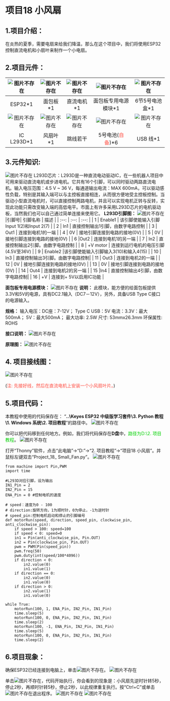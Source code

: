 # 项目18 小风扇

## 1.项目介绍： 
在炎热的夏季，需要电扇来给我们降温，那么在这个项目中，我们将使用ESP32控制直流电机和小扇叶来制作一个小电扇。
## 2.项目元件：
|![图片不存在](../../../media/afc52f6616725ba37e3b12a2e01685ad.png)|![图片不存在](../../../media/a2aa343488c11843f13ae0413547c673.png)|![图片不存在](../../../media/dae45d195fded43701882b0f36f21b98.png)|![图片不存在](../../../media/c562656c96657983e724daed7c8d6202.png)|![图片不存在](../../../media/3cc5c242c0f357b3dc496037a7d8bae8.png)|
| :--: | :--: | :--: | :--: | :--: |
|ESP32*1|面包板*1|直流电机*1|面包板专用电源模块*1|6节5号电池盒*1|
|![图片不存在](../../../media/cc88893fe37f3488bc244f5eadaad7bd.png)|![图片不存在](../../../media/ed228ff5627e0c8cc0c79fa04f1d4d16.png)|![图片不存在](../../../media/8d920d12138bd3b4e62f02cecc2c63a3.png)|![图片不存在](../../../media/4c49cdffc9e5e6f1aad838120d35897a.png)|![图片不存在](../../../media/b4421594adeb4676d63581a1047c6935.png)|
|IC L293D*1|风扇叶*1|跳线若干|5号电池(<span style="color: rgb(255, 76, 65);">自备</span>)*6|USB 线*1|

## 3.元件知识:
![图片不存在](../../../media/cc88893fe37f3488bc244f5eadaad7bd.png)
L293D芯片：L293D是一种直流电动驱动IC，在一些机器人项目中可用来驱动直流电机或步进电机。它共有16个引脚，可以同时驱动两路直流电机。输入电压范围：4.5 V ~ 36 V，每通道输出电流：MAX 600mA，可以驱动感性负载，特别是其输入端可以与主控板直接相连，从而很方便地受主控板控制。当驱动小型直流电机时，可以直接控制两路电机，并且可以实现电机正转与反转，实现此功能只需改变输入端的高低电平。市面上有许多采用L293D芯片的电机驱动板，当然我们也可以自己通过简单连接来使用它。
**L293D引脚图：**
![图片不存在](../../../media/97c8f4ff850eae9035f4239902a163d3.png)
|引脚号| 引脚名称 | 描述 |
| :--: | :--: | :--: |
| 1 | Enable1 | 该引脚使能输入引脚Input 1(2)和Input 2(7)  |
| 2 | In1 | 直接控制输出1引脚，由数字电路控制 |
| 3 | Out1 | 连接到电机1的一端 |
| 4 | 0V | 接地引脚连接到电路的接地(0V) |
| 5 | 0V | 接地引脚连接到电路的接地(0V) |
| 6 |Out2 | 连接到电机1的另一端 |
| 7 | In2 | 直接控制输出2引脚。由数字电路控制 |
| 8 | +V motor | 连接到运行电机的电压引脚(4.5V至36V) |
| 9 | Enable2 |该引脚使能输入引脚输入3(10)和输入4(15) |
| 10 | In3 | 直接控制输出3引脚。由数字电路控制|
| 11 | Out3 | 连接到电机2的一端 |
| 12 | 0V | 接地引脚连接到电路的接地(0V) |
| 13 | 0V | 接地引脚连接到电路的接地(0V) |
| 14 | Out4 | 连接到电机2的另一端 |
| 15 |In4 | 直接控制输出4引脚，由数字电路控制|
| 16 | +V | 连接到+ 5V以启用IC功能 |

**面包板专用电源模块：**
![图片不存在](../../../media/c562656c96657983e724daed7c8d6202.png)
**说明：**
此模块，能方便的给面包板提供3.3V和5V的电源，具有DC2.1输入（DC7－12V），另外，具备USB Type C接口的电源输入。

**规格：** 
 输入电压：DC座：7-12V；  Type C USB：5V 
 电流：3.3V：最大500mA；        5V：最大500mA；
 最大功率: 2.5W
 尺寸: 53mmx26.3mm
 环保属性: ROHS

**接口说明：**
![图片不存在](../../../media/9ab1fa7ff5eccecdc0fe6218fad6df79.png)

**原理图：**
![图片不存在](../../../media/5139ee652d196f215b53c35d8ab24166.png)

## 4. 项目接线图：
![图片不存在](../../../media/4db80022a55000760247365dc0d3db81.png)

(<span style="color: rgb(255, 76, 65);">注: 先接好线，然后在直流电机上安装一个小风扇叶片。</span>)

## 5.项目代码：
本教程中使用的代码保存在：
“**..\Keyes ESP32 中级版学习套件\3. Python 教程\1. Windows 系统\2. 项目教程**”的路径中。
![图片不存在](../../../media/c982aaf9952be57c1ab7464bc20deedb.png)

你可以把代码移到任何地方。例如，我们将代码保存在**D盘**中，<span style="color: rgb(0, 209, 0);">路径为D:\2. 项目教程</span>。
![图片不存在](../../../media/f1ef150917d08d30d272d3e2d31ad5d7.png)

打开“Thonny”软件，点击“此电脑”→“D:”→“2. 项目教程”→“项目18 小风扇”。并鼠标左键双击“Project_18_ Small_Fan.py”。
![图片不存在](../../../media/d06e5d919cd154e7d9297a630a668a66.png)

```
from machine import Pin,PWM
import time

#L293D对应引脚，设为输出 
IN1_Pin = 2
IN2_Pin = 15
ENA_Pin = 0 #控制电机的速度

# speed：速度为0 - 100
# direction:旋转方向，1为顺时针，0为停止，-1为逆时针
# speed_pin:控制电机启动和停止的引脚编号
def motorRun(speed, direction, speed_pin, clockwise_pin, anti_clockwise_pin):
    if speed > 100: speed=100
    if speed < 0: speed=0
    in1 = Pin(anti_clockwise_pin, Pin.OUT)
    in2 = Pin(clockwise_pin, Pin.OUT)
    pwm = PWM(Pin(speed_pin))
    pwm.freq(50)
    pwm.duty(int(speed/100*4096))
    if direction < 0:
        in2.value(0)
        in1.value(1)
    if direction == 0:
        in2.value(0)
        in1.value(0)
    if direction > 0:
        in2.value(1)
        in1.value(0)

while True:
    motorRun(100, 1, ENA_Pin, IN2_Pin, IN1_Pin)
    time.sleep(5)
    motorRun(100, 0, ENA_Pin, IN2_Pin, IN1_Pin)
    time.sleep(2)
    motorRun(100, -1, ENA_Pin, IN2_Pin, IN1_Pin)
    time.sleep(5)
    motorRun(100, 0, ENA_Pin, IN2_Pin, IN1_Pin)
    time.sleep(2)

```

## 6.项目现象：
确保ESP32已经连接到电脑上，单击![图片不存在](../../../media/a6fabb1fd771beb9a69907350f6832a1.png)。
![图片不存在](../../../media/423c5d4ba7dd0b258888aa93713119b8.png)

单击![图片不存在](../../../media/9616c14ed0ecaf936963389291c6c68a.png)，代码开始执行，你会看到的现象是：小风扇先逆时针转5秒，停止2秒，再顺时针转5秒，停止2秒，以此规律重复执行。按“Ctrl+C”或单击![图片不存在](../../../media/a6fabb1fd771beb9a69907350f6832a1.png)退出程序。
![图片不存在](../../../media/5875b9899eb343758d512e33113b2d86.png)
![图片不存在](../../../media/01b209288c5b8f58eec50a7f9bc5e33d.png)



